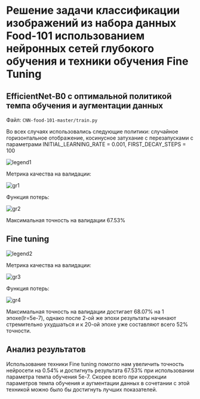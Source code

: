# Решение задачи классификации изображений из набора данных Food-101 использованием нейронных сетей глубокого обучения и техники обучения Fine Tuning
## EfficientNet-B0 с оптимальной политикой темпа обучения и аугментации данных
Файл: `CNN-food-101-master/train.py`

Во всех случаях использовались следующие политики: случайное горизонтальное отображение, косинусное затухание с перезапусками с параметрами INITIAL_LEARNING_RATE = 0.001, FIRST_DECAY_STEPS = 100

![legend1](https://github.com/actharsis/lab-5/blob/main/graph/first_train/legend.png)

Метрика качества на валидации:

![gr1](https://github.com/actharsis/lab-5/blob/main/graph/first_train/epoch_categorical_accuracy.svg)

Функция потерь:

![gr2](https://github.com/actharsis/lab-5/blob/main/graph/first_train/epoch_loss.svg)

Максимальная точность на валидации 67.53%

## Fine tuning

![legend2](https://github.com/actharsis/lab-5/blob/main/graph/second_train/legend.png)

Метрика качества на валидации:

![gr3](https://github.com/actharsis/lab-5/blob/main/graph/second_train/epoch_categorical_accuracy.svg)

Функция потерь:

![gr4](https://github.com/actharsis/lab-5/blob/main/graph/second_train/epoch_loss.svg)

Максимальная точность на валидации достигает 68.07% на 1 эпохе(lr=5e-7), однако после 2-ой же эпохи результаты начинают стремительно ухудшаться и к 20-ой эпохе уже составляют всего 52% точности. 

## Анализ результатов
Использование техники Fine tuning помогло нам увеличить точность нейросети на 0.54% и достигнуть результата 67.53% при использовании параметра темпа обучения 5e-7. Скорее всего при коррекции параметров темпа обучения и аугментации данных в сочетании с этой техникой можно было бы достигнуть лучших показателей.
